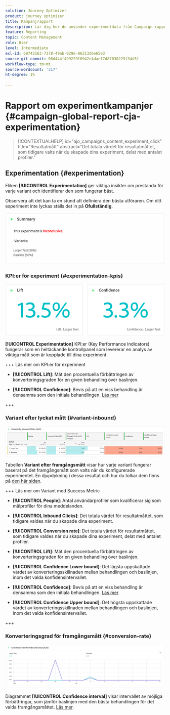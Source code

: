 ```yaml
---
solution: Journey Optimizer
product: journey optimizer
title: Kampanjrapport
description: Lär dig hur du använder experimentdata från Campaign-rapporten
feature: Reporting
topic: Content Management
role: User
level: Intermediate
exl-id: 69742163-7378-49ab-929e-86213d6e65e3
source-git-commit: 08d444f499229f0942e4dae17d87030225f34d5f
workflow-type: tm+mt
source-wordcount: '317'
ht-degree: 1%

---
```



# Rapport om experimentkampanjer {#campaign-global-report-cja-experimentation}

>[!CONTEXTUALHELP]
>id="ajo_campaigns_content_experiment_click"
>title="Resultatmått"
>abstract="Det totala värdet för resultatmåttet, som tidigare valts när du skapade dina experiment, delat med antalet profiler."

## Experimentation {#experimentation}

Fliken **[!UICONTROL Experimentation]** ger viktiga insikter om prestanda för varje variant och identifierar den som fungerar bäst.

Observera att det kan ta en stund att definiera den bästa utföraren. Om ditt experiment inte lyckas ställs det in på **Ofullständig**.

![](assets/cja-experimentation-1.png)

### KPI:er för experiment {#experimentation-kpis}

![](assets/cja-experimentation-kpis.png)

**[!UICONTROL Experimentation]** KPI:er (Key Performance Indicators) fungerar som en heltäckande kontrollpanel som levererar en analys av viktiga mått som är kopplade till dina experiment.

+++ Läs mer om KPI:er för experiment

* **[!UICONTROL Lift]**: Mät den procentuella förbättringen av konverteringsgraden för en given behandling över baslinjen.

* **[!UICONTROL Confidence]**: Bevis på att en viss behandling är densamma som den initiala behandlingen. [Läs mer](../content-management/experiment-calculations.md#understand-confidence)

+++

### Variant efter lyckat mått {#variant-inbound}

![](assets/cja-experimentation-variants.png)

Tabellen **Variant efter framgångsmått** visar hur varje variant fungerar baserat på det framgångsmått som valts när du konfigurerade experimentet.
En djupdykning i dessa resultat och hur du tolkar dem finns på [den här sidan](../content-management/get-started-experiment.md#interpret-results).

+++ Läs mer om Variant med Success Metric

* **[!UICONTROL People]**: Antal användarprofiler som kvalificerar sig som målprofiler för dina meddelanden.

* **[!UICONTROL Inbound Clicks]**: Det totala värdet för resultatmåttet, som tidigare valdes när du skapade dina experiment.

* **[!UICONTROL Conversion rate]**: Det totala värdet för resultatmåttet, som tidigare valdes när du skapade dina experiment, delat med antalet profiler.

* **[!UICONTROL Lift]**: Mät den procentuella förbättringen av konverteringsgraden för en given behandling över baslinjen.

* **[!UICONTROL Confidence Lower bound]**: Det lägsta uppskattade värdet av konverteringsskillnaden mellan behandlingen och baslinjen, inom det valda konfidensintervallet.

* **[!UICONTROL Confidence]**: Bevis på att en viss behandling är densamma som den initiala behandlingen. [Läs mer](../content-management/experiment-calculations.md#understand-confidence)

* **[!UICONTROL Confidence Upper bound]**: Det högsta uppskattade värdet av konverteringsskillnaden mellan behandlingen och baslinjen, inom det valda konfidensintervallet.

+++

### Konverteringsgrad för framgångsmått {#conversion-rate}

![](assets/cja-experimentation-conversion.png)


Diagrammet **[!UICONTROL Confidence interval]** visar intervallet av möjliga förbättringar, som jämför baslinjen med den bästa behandlingen för det valda framgångsmåttet. [Läs mer](../content-management/experiment-calculations.md#confidence-intervals).